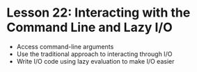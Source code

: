 # Lesson 22: Interacting with the Command Line and Lazy I/O

- Access command-line arguments
- Use the traditional approach to interacting through I/O
- Write I/O code using lazy evaluation to make I/O easier